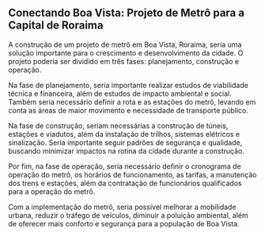 ## Conectando Boa Vista: Projeto de Metrô para a Capital de Roraima

A construção de um projeto de metrô em Boa Vista, Roraima, seria uma solução importante para o crescimento e desenvolvimento da cidade. O projeto poderia ser dividido em três fases: planejamento, construção e operação.

Na fase de planejamento, seria importante realizar estudos de viabilidade técnica e financeira, além de estudos de impacto ambiental e social. Também seria necessário definir a rota e as estações do metrô, levando em conta as áreas de maior movimento e necessidade de transporte público.

Na fase de construção, seriam necessárias a construção de túneis, estações e viadutos, além da instalação de trilhos, sistemas elétricos e sinalização. Seria importante seguir padrões de segurança e qualidade, buscando minimizar impactos na rotina da cidade durante a construção.

Por fim, na fase de operação, seria necessário definir o cronograma de operação do metrô, os horários de funcionamento, as tarifas, a manutenção dos trens e estações, além da contratação de funcionários qualificados para a operação do metrô.

Com a implementação do metrô, seria possível melhorar a mobilidade urbana, reduzir o tráfego de veículos, diminuir a poluição ambiental, além de oferecer mais conforto e segurança para a população de Boa Vista.
